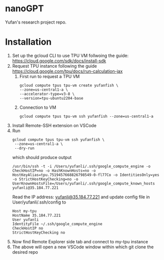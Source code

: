 # nanoGPT

Yufan's research project repo. 

# Installation
1. Set up the gcloud CLI to use TPU VM follwoing the guide: https://cloud.google.com/sdk/docs/install-sdk
2. Request TPU instance following the guide https://cloud.google.com/tpu/docs/run-calculation-jax
   1. First run to request a TPU VM
      ```
      gcloud compute tpus tpu-vm create yufanfish \
      --zone=us-central1-a \
      --accelerator-type=v3-8 \
      --version=tpu-ubuntu2204-base
      ```
   2. Connection to VM
      ```
      gcloud compute tpus tpu-vm ssh yufanfish --zone=us-central1-a
      ```
3. Install Remote-SSH extension on VSCode
4. Run
   ```
   gcloud compute tpus tpu-vm ssh yufanfish \                       
    --zone=us-central1-a \
    --dry-run
   ```
   which should produce output
   ```
   /usr/bin/ssh -t -i /Users/yufanli/.ssh/google_compute_engine -o CheckHostIP=no -o HashKnownHosts=no -o HostKeyAlias=tpu.7519457668826798549-0-fl77Co -o IdentitiesOnly=yes -o StrictHostKeyChecking=no -o
   UserKnownHostsFile=/Users/yufanli/.ssh/google_compute_known_hosts yufanli@35.184.77.221
   ```
   Read the IP address: yufanli@35.184.77.221 and update config file in User/yufanli/.ssh/config to
   ```
   Host my-tpu
   HostName 35.184.77.221
   User yufanli
   IdentityFile ~/.ssh/google_compute_engine
   CheckHostIP no
   StrictHostKeyChecking no
   ```
5. Now find Remote Explorer side tab and connect to my-tpu instance
6. The above will open a new VSCode window within which git clone the desired repo
      
   
